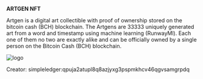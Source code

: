 

**ARTGEN NFT**



Artgen is a digital art collectible with proof of ownership stored on the bitcoin cash (BCH) blockchain. The Artgens are 33333 uniquely generated art from a word and timestamp using machine learning (RunwayMl). Each one of them no two are exactly alike and can be officially owned by a single person on the Bitcoin Cash (BCH) blockchain.



![logo](https://ipfs.io/ipfs/QmTyg9TvyXwu6GPerAsKg2c2P9QHjFpL55YMwZtd8vd132)

Creator: simpleledger:qpuja2atupl8q8azjyxg3pspmkhcv46qgvsamgrpdq
